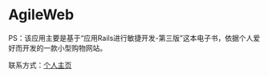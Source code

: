 # AgileWeb

PS：该应用主要是基于“应用Rails进行敏捷开发-第三版”这本电子书，依据个人爱好而开发的一款小型购物网站。

联系方式：<a href="http://user.trustie.net/users/12" target="_Blank">个人主页</a>
